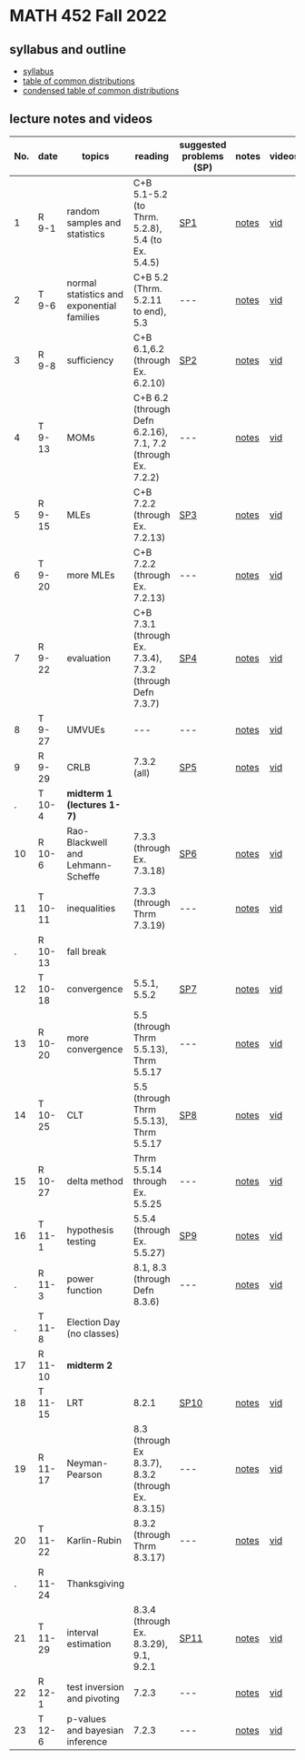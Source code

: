 # MATH 452 Fall 2022

## syllabus and outline

- [syllabus](docs/syllabus.md)
- [table of common distributions](docs/distab.pdf)
- [condensed table of common distributions](docs/distab_small.pdf)

## lecture notes and videos

No. | date | topics | reading | suggested problems (SP) | notes | videos | quiz problem (QP) | 
--- | --- | --- | --- | --- | --- | --- | --- | 
1|R 9-1 | random samples and statistics |  C+B 5.1-5.2 (to Thrm. 5.2.8), 5.4 (to Ex. 5.4.5) | [SP1](sp/sp1.pdf) | [notes](lns/lec1.pdf)| [vid](https://youtu.be/nd7hVf-VNRo)| [QP 1](qp/qp1.pdf) due Sept 8 | 
2|T 9-6 | normal statistics and exponential families |  C+B 5.2 (Thrm. 5.2.11 to end), 5.3 | --- | [notes](lns/lec2.pdf)| [vid](https://youtu.be/KQo2Y60s9qY)|  | 
3|R 9-8 | sufficiency | C+B 6.1,6.2 (through Ex. 6.2.10) | [SP2](sp/sp2.pdf)| [notes](lns/lec3.pdf)| [vid](https://youtu.be/HVTvMwFLdGw)| [QP 2](qp/qp2.pdf) due Sept 15 | 
4|T 9-13 | MOMs | C+B 6.2 (through Defn 6.2.16), 7.1, 7.2 (through Ex. 7.2.2) | --- | [notes](lns/lec4.pdf)| [vid](https://youtu.be/3EEC4EDKIho) | --- | 
5|R 9-15 | MLEs | C+B 7.2.2 (through Ex. 7.2.13) | [SP3](sp/sp3.pdf) | [notes](lns/lec5.pdf)| [vid](https://youtu.be/zn4yEPpNhFA)| [QP 3](qp/qp3.pdf) due Sept 22 | 
6|T 9-20 | more MLEs | C+B 7.2.2 (through Ex. 7.2.13) | --- | [notes](lns/lec6.pdf) | [vid](https://youtu.be/jEQC53wdiu0) | --- |
7|R 9-22 | evaluation | C+B 7.3.1 (through Ex. 7.3.4), 7.3.2 (through Defn 7.3.7)  | [SP4](sp/sp4.pdf) | [notes](lns/lec7.pdf)| [vid](https://youtu.be/8zlmtnnX1kI)| [QP 4](qp/qp4.pdf) due Sept 29 | 
8|T 9-27 | UMVUEs |  --- | --- | [notes](lns/lec8.pdf)| [vid](https://youtu.be/EEc_fi5qHLM)| --- |
9|R 9-29 | CRLB | 7.3.2 (all) | [SP5](sp/sp5.pdf)| [notes](lns/lec9.pdf)| [vid](https://youtu.be/lL5xDnjfA1Y)| [QP 5](qp/qp5.pdf) due Oct 6 | 
. |T 10-4 | **midterm 1 (lectures 1-7)**  |
10|R 10-6 | Rao-Blackwell and Lehmann-Scheffe | 7.3.3 (through Ex. 7.3.18) | [SP6](sp/sp6.pdf) | [notes](lns/lec10.pdf)| [vid](https://youtu.be/JscTng7cyz4) | [QP 6](qp/qp6.pdf) due Oct 17 | 
11|T 10-11 | inequalities | 7.3.3 (through Thrm 7.3.19) | --- | [notes](lns/lec11.pdf)| [vid](https://youtu.be/1ypIi_vTNBk)| --- | 
. |R 10-13 | fall break | 
12 | T 10-18 | convergence | 5.5.1, 5.5.2 | [SP7](sp/sp7.pdf) | [notes](lns/lec12.pdf)| [vid](https://youtu.be/5AaPiNGnOag)| [QP7](qp/qp7.pdf) due Oct 25 | 
13| R 10-20 | more convergence |  5.5 (through Thrm 5.5.13), Thrm 5.5.17 | --- | [notes](lns/lec13.pdf)| [vid](https://youtu.be/CoxCPjiurDs) | --- | 
14|T 10-25 | CLT | 5.5 (through Thrm 5.5.13), Thrm 5.5.17 | [SP8](sp/sp8.pdf) | [notes](lns/lec14.pdf)| [vid](https://youtu.be/ng4VnHvW5GI) | [QP8](qp/qp8.pdf) due Nov 1 | 
15|R 10-27 | delta method | Thrm 5.5.14 through Ex. 5.5.25  | --- | [notes](lns/lec15.pdf)| [vid](https://youtu.be/dPog92EgA2I)| ---  | 
16|T 11-1 | hypothesis testing | 5.5.4 (through Ex. 5.5.27) | [SP9](sp/sp9.pdf) | [notes](lns/lec16.pdf) | [vid](https://youtu.be/GxJJucs3PnE)| [QP9](qp/qp9.pdf) due Nov 8 | 
. |R 11-3 | power function |  8.1, 8.3 (through Defn 8.3.6)  | --- | [notes](lns/lec17.pdf)| [vid](https://youtu.be/tMGCQC4vqX4)|  | 
. | T 11-8 | Election Day (no classes) | | | | | [QP10](qp/qp10.pdf) due Nov 17
17|R 11-10 | **midterm 2** | | | | | |
18|T 11-15 | LRT |  8.2.1 | [SP10](sp/sp10.pdf) | [notes](lns/lec18.pdf)| [vid](https://youtu.be/FxAgZZEA9CE)|  | 
19|R 11-17 | Neyman-Pearson |  8.3 (through Ex 8.3.7), 8.3.2 (through Ex. 8.3.15)  | --- | [notes](lns/lec19.pdf)| [vid](https://youtu.be/3wWVibqsQCY) | [QP11](qp/qp11.pdf) due Nov 29 | 
20|T 11-22 | Karlin-Rubin | 8.3.2 (through Thrm 8.3.17)  | --- | [notes](lns/lec20.pdf)| [vid]() | ---  | 
. | R 11-24 | Thanksgiving | 
21|T 11-29 | interval estimation |  8.3.4 (through Ex. 8.3.29), 9.1, 9.2.1 | [SP11](sp/sp11.pdf) | [notes](lns/lec21.pdf)| [vid]() | [QP12](qp/qp12.pdf) Due Dec 6 | 
22|R 12-1 | test inversion and pivoting | 7.2.3 | --- |[notes](lns/lec22.pdf)| [vid]() | --- | 
23|T 12-6 | p-values and bayesian inference  |  7.2.3 | --- | [notes](lns/lec23.pdf)| [vid]() | --- | 

